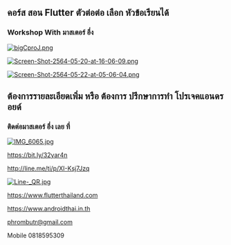 ##  คอร์ส สอน Flutter ตัวต่อต่อ เลือก หัวข้อเรียนได้
### Workshop With มาสเตอร์ อึ่ง

[![bigCproJ.png](https://i.postimg.cc/VL7k0svL/bigCproJ.png)](https://postimg.cc/2VZDPDnP)

[![Screen-Shot-2564-05-20-at-16-06-09.png](https://i.postimg.cc/Dyz2hV6V/Screen-Shot-2564-05-20-at-16-06-09.png)](https://postimg.cc/23PpdKgT)

[![Screen-Shot-2564-05-22-at-05-06-04.png](https://i.postimg.cc/qq61gjj0/Screen-Shot-2564-05-22-at-05-06-04.png)](https://postimg.cc/sGyYNPk0)

## ต้องการรายละเอียดเพิ่ม หรือ ต้องการ ปรึกษาการทำ โปรเจคแอนดรอยด์
### ติดต่อมาสเตอร์ อึ่ง เลย ที่

[![IMG_6065.jpg](https://s26.postimg.cc/kajrs6fbt/IMG_6065.jpg)](https://postimg.cc/image/7j5llo5jp/)

https://bit.ly/32yar4n

http://line.me/ti/p/XI-Ksj7Jzq

[![Line-_QR.jpg](https://s26.postimg.cc/dwuoozv15/Line-_QR.jpg)](https://postimg.cc/image/mrvizijth/)

https://www.flutterthailand.com

https://www.androidthai.in.th

phrombutr@gmail.com

Mobile 0818595309
